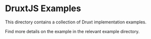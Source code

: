 # DruxtJS Examples

This directory contains a collection of Druxt implementation examples.

Find more details on the example in the relevant example directory.
